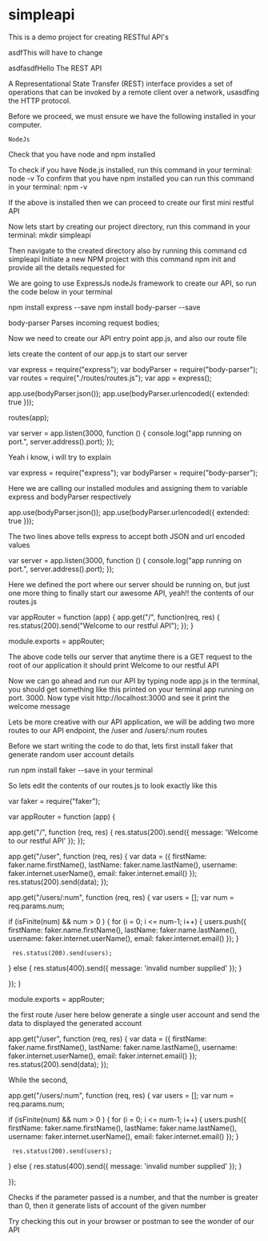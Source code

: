 # simpleapi
This is a demo project for creating RESTful API's

asdfThis will have to change 

asdfasdfHello The REST API

A Representational State Transfer (REST) interface provides a set of operations that can be invoked by a remote client over a network, usasdfing the HTTP protocol.

Before we proceed, we must ensure we have the following installed in your computer.

    NodeJs

Check that you have node and npm installed

To check if you have Node.js installed, run this command in your terminal:
node -v
To confirm that you have npm installed you can run this command in your terminal:
npm -v

If the above is installed then we can proceed to create our first mini restful API

Now lets start by creating our project directory, run this command in your terminal:
mkdir simpleapi

Then navigate to the created directory also by running this command
cd simpleapi
Initiate a new NPM project with this command npm init and provide all the details requested for

We are going to use ExpressJs nodeJs framework to create our API, so run the code below in your terminal

npm install express --save
npm install body-parser --save

body-parser Parses incoming request bodies;

Now we need to create our API entry point app.js, and also our route file

lets create the content of our app.js to start our server

var express = require("express");
var bodyParser = require("body-parser");
var routes = require("./routes/routes.js");
var app = express();

app.use(bodyParser.json());
app.use(bodyParser.urlencoded({ extended: true }));

routes(app);

var server = app.listen(3000, function () {
    console.log("app running on port.", server.address().port);
});

Yeah i know, i will try to explain

var express = require("express");
var bodyParser = require("body-parser");

Here we are calling our installed modules and assigning them to variable express and bodyParser respectively

app.use(bodyParser.json());
app.use(bodyParser.urlencoded({ extended: true }));

The two lines above tells express to accept both JSON and url encoded values

var server = app.listen(3000, function () {
    console.log("app running on port.", server.address().port);
});

Here we defined the port where our server should be running on, but just one more thing to finally start our awesome API, yeah!! the contents of our routes.js

var appRouter = function (app) {
  app.get("/", function(req, res) {
    res.status(200).send("Welcome to our restful API");
  });
}

module.exports = appRouter;

The above code tells our server that anytime there is a GET request to the root of our application it should print Welcome to our restful API

Now we can go ahead and run our API by typing node app.js in the terminal, you should get something like this printed on your terminal app running on port. 3000. Now type visit http://localhost:3000 and see it print the welcome message

Lets be more creative with our API application, we will be adding two more routes to our API endpoint, the /user and /users/:num routes


Before we start writing the code to do that, lets first install faker that generate random user account details

run npm install faker --save in your terminal

So lets edit the contents of our routes.js to look exactly like this

var faker = require("faker");

var appRouter = function (app) {



  app.get("/", function (req, res) {
    res.status(200).send({ message: 'Welcome to our restful API' });
  });

  app.get("/user", function (req, res) {
    var data = ({
      firstName: faker.name.firstName(),
      lastName: faker.name.lastName(),
      username: faker.internet.userName(),
      email: faker.internet.email()
    });
    res.status(200).send(data);
  });

 app.get("/users/:num", function (req, res) {
   var users = [];
   var num = req.params.num;

   if (isFinite(num) && num  > 0 ) {
     for (i = 0; i <= num-1; i++) {
       users.push({
           firstName: faker.name.firstName(),
           lastName: faker.name.lastName(),
           username: faker.internet.userName(),
           email: faker.internet.email()
        });
     }

     res.status(200).send(users);

   } else {
     res.status(400).send({ message: 'invalid number supplied' });
   }

 });
}

module.exports = appRouter;

the first route /user here below generate a single user account and send the data to displayed the generated account

app.get("/user", function (req, res) {
    var data = ({
      firstName: faker.name.firstName(),
      lastName: faker.name.lastName(),
      username: faker.internet.userName(),
      email: faker.internet.email()
    });
    res.status(200).send(data);
  });

While the second,

  app.get("/users/:num", function (req, res) {
   var users = [];
   var num = req.params.num;

   if (isFinite(num) && num  > 0 ) {
     for (i = 0; i <= num-1; i++) {
       users.push({
           firstName: faker.name.firstName(),
           lastName: faker.name.lastName(),
           username: faker.internet.userName(),
           email: faker.internet.email()
        });
     }

     res.status(200).send(users);

   } else {
     res.status(400).send({ message: 'invalid number supplied' });
   }

 });

Checks if the parameter passed is a number, and that the number is greater than 0, then it generate lists of account of the given number

Try checking this out in your browser or postman to see the wonder of our API
